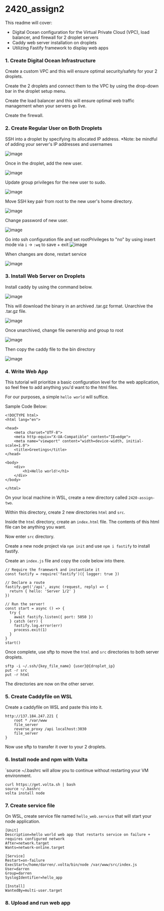 # 2420_assign2

This readme will cover:
- Digital Ocean configuration for the Virtual Private Cloud (VPC), load balancer, and firewall for 2 droplet servers
- Caddy web server installation on droplets 
- Utilizing Fastify framework to display web apps 

### 1. Create Digital Ocean Infrastructure

Create a custom VPC and this will ensure optimal security/safety for your 2 droplets.

Create the 2 droplets and connect them to the VPC by using the drop-down bar in the droplet setup menu.

Create the load balancer and this will ensure optimal web traffic management when your servers go live.

Create the firewall.

### 2. Create Regular User on Both Droplets

SSH into a droplet by specifying its allocated IP address.
*Note: be mindful of adding your server's IP addresses and usernames

![image](https://user-images.githubusercontent.com/98194516/204706520-836f96ac-5d1a-4596-a225-7ec6ed9ee49d.png)

Once in the droplet, add the new user.

![image](https://user-images.githubusercontent.com/98194516/204707062-8d798352-fb99-4cd8-98b7-5ae6f5d7d0be.png)

Update group privileges for the new user to sudo.

![image](https://user-images.githubusercontent.com/98194516/204707114-fc305486-c8a8-4518-bba0-670dcc3ae965.png)

Move SSH key pair from root to the new user's home directory.

![image](https://user-images.githubusercontent.com/98194516/204707176-ec38eed7-3332-44f2-af6a-b82fdf29c424.png)

Change password of new user.

![image](https://user-images.githubusercontent.com/98194516/204707206-b3667bd5-4013-4480-aac0-78c0ae8ba03b.png)

Go into ssh configuration file and set rootPrivileges to "no" by using insert mode via `i` -> `:wq` to save + exit 
![image](https://user-images.githubusercontent.com/98194516/204707324-70517680-849c-444e-a5cf-146b36c1b73a.png)

When changes are done, restart service

![image](https://user-images.githubusercontent.com/98194516/204707416-61d7ef3c-a44a-4672-b5ce-0bb200f1cc92.png)

### 3. Install Web Server on Droplets

Install caddy by using the command below.

![image](https://user-images.githubusercontent.com/98194516/204707801-59b5494b-446f-49be-b955-5f640aec7463.png)

This will download the binary in an archived .tar.gz format. Unarchive the .tar.gz file.

![image](https://user-images.githubusercontent.com/98194516/204707969-40348d5f-c785-44d3-a19c-0b67b898de6e.png)

Once unarchived, change file ownership and group to root

![image](https://user-images.githubusercontent.com/98194516/204708036-a35dcc60-f205-4a75-81f3-f43deea4dad6.png)

Then copy the caddy file to the bin directory

![image](https://user-images.githubusercontent.com/98194516/204708078-4fb857ab-6d04-443c-9737-fc8bf9616d49.png)

### 4. Write Web App

This tutorial will prioritize a basic configuration level for the web application, so feel free to add anything you'd want to the html files. 

For our purposes, a simple `hello world` will suffice.

Sample Code Below:
```
<!DOCTYPE html>
<html lang="en">

<head>
    <meta charset="UTF-8">
    <meta http-equiv="X-UA-Compatible" content="IE=edge">
    <meta name="viewport" content="width=device-width, initial-scale=1.0">
    <title>Greetings</title>
</head>

<body>
    <div>
        <h1>Hello world!</h1>
    </div>
</body>

</html>
```

On your local machine in WSL, create a new directory called `2420-assign-two`.

Within this directory, create 2 new directories `html` and `src`.

Inside the `html` directory, create an `index.html` file. The contents of this html file can be anything you want.

Now enter `src` directory.

Create a new node project via `npm init` and use `npm i fastify` to install fastify.

Create an `index.js` file and copy the code below into there.

```
// Require the framework and instantiate it
const fastify = require('fastify')({ logger: true })

// Declare a route
fastify.get('/api', async (request, reply) => {
  return { hello: 'Server 1/2' }
})

// Run the server!
const start = async () => {
  try {
    await fastify.listen({ port: 5050 })
  } catch (err) {
    fastify.log.error(err)
    process.exit(1)
  }
}
start()
```
Once complete, use sftp to move the `html` and `src` directories to both server droplets.

```
sftp -i ~/.ssh/{key_file_name} {user}@{droplet_ip}
put -r src
put -r html
```
The directories are now on the other server. 

### 5. Create Caddyfile on WSL

Create a caddyfile on WSL and paste this into it.

```
http://137.184.247.221 {
	root * /var/www
	file_server
	reverse_proxy /api localhost:3030
	file_server
}
```

Now use sftp to transfer it over to your 2 droplets.

### 6. Install node and npm with Volta

`source ~/.bashrc will allow you to continue without restarting your VM environment.

```
curl https://get.volta.sh | bash
source ~/.bashrc
volta install node
```

### 7. Create service file 

On WSL, create service file named `hello_web.service` that will start your node application.

```
[Unit]
Description=hello world web app that restarts service on failure + requires configured network 
After=network.target
Wants=network-online.target

[Service]
Restart=on-failure
ExecStart=/home/darren/.volta/bin/node /var/www/src/index.js
User=darren
Group=darren 
SyslogIdentifier=hello_app

[Install]
WantedBy=multi-user.target
```

### 8. Upload and run web app



